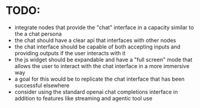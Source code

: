 # TODO:

- integrate nodes that provide the "chat" interface in a capacity similar to the a chat persona
- the chat should have a clear api that interfaces with other nodes
- the chat interface should be capable of both accepting inputs and providing outputs if the user interacts with it
- the js widget should be expandable and have a "full screen" mode that allows the user to interact with the chat interface in a more immersive way
- a goal for this would be to replicate the chat interface that has been successful elsewhere
- consider using the standard openai chat completions interface in addition to features like streaming and agentic tool use